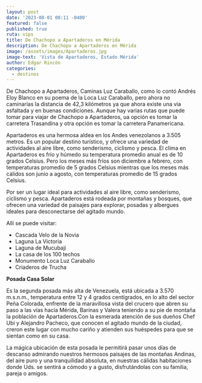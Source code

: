 ```yaml
---
layout: post
date: '2023-08-01 08:11 -0400'
featured: false
published: true
ruta: vips
title: De Chachopo a Apartaderos en Mérida
description: De Chachopo a Apartaderos en Mérida
image: /assets/images/Apartaderos.jpg
image-text: 'Vista de Apartaderos, Estado Mérida'
author: Edgar Rincón
categories:
  - destinos
---
```

De Chachopo a Apartaderos, Caminas Luz Caraballo, como lo contó Andrés Eloy Blanco en su poema de la Loca Luz Caraballo, pero ahora no caminarías la distancia de 42,3 kilómetros ya que ahora existe una via asfaltada y en buenas condiciones. Aunque hay varias rutas que puede tomar para viajar de Chachopo a Apartaderos, ua opción es tomar la carretera Trasandina y otra opción es tomar la carretera Panamericana.

Apartaderos es una hermosa aldea en los Andes venezolanos a 3.505 metros. Es un popular destino turístico, y ofrece una variedad de actividades al aire libre, como senderismo, ciclismo y pesca. El clima en Apartaderos es frío y húmedo su temperatura promedio anual es de 10 grados Celsius. Pero los meses más fríos son diciembre a febrero, con temperaturas promedio de 5 grados Celsius mientras que los meses más cálidos son junio a agosto, con temperaturas promedio de 15 grados Celsius. 

Por ser un lugar ideal para actividades al aire libre, como senderismo, ciclismo y pesca. Apartaderos está rodeada por montañas y bosques, que ofrecen una variedad de paisajes para explorar, posadas y albergues ideales para desconectarse del agitado mundo. 

Allí se puede visitar:

- Cascada Velo de la Novia
- Laguna La Victoria
- Laguna de Mucubají
- La casa de los 100 techos
- Monumento Loca Luz Caraballo
- Criaderos de Trucha

**Posada Casa Solar**

Es la segunda posada más alta de Venezuela, está ubicada a 3.570 m.s.n.m., temperatura entre 12 y 4 grados centígrados, en lo alto del sector Peña Colorada, enfrente de la maravillosa vista del crucero que abren su paso a las vías hacia Mérida, Barinas y Valera teniendo a su pie de montaña la población de Apartaderos.Con la esmerada atención de sus dueños Chef Ubi y Alejandro Pacheco, que conocen el agitado mundo de la ciudad, creron este lugar con mucho cariño y atienden sus huéspedes para que se sientan como en su casa. 

La mágica ubicación de esta posada le permitirá pasar unos días de descanso admirando nuestros hermosos paisajes de las montañas Andinas, del aire puro y una tranquilidad absoluta, en nuestras cálidas habitaciones donde Uds. se sentirá a cómodo y a gusto, disfrutándolas con su familia, pareja o amigos.
